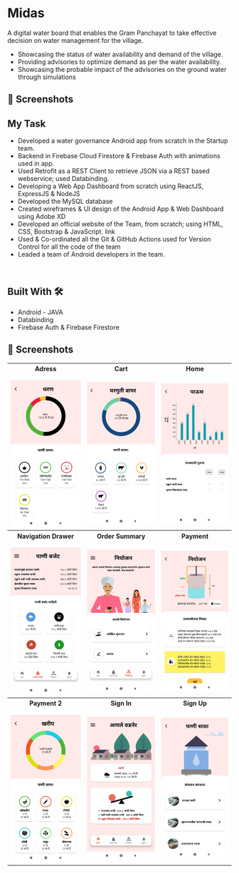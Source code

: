 # Midas


A digital water board that enables the Gram Panchayat to take effective decision on water management for the village.


- Showcasing the status of water availability and demand of the village.
- Providing advisories to optimize demand as per the water availability.
- Showcasing the probable impact of the advisories on the ground water through simulations


## 📸 Screenshots



## My Task

- Developed a water governance Android app from scratch in the Startup team.
- Backend in Firebase Cloud Firestore & Firebase Auth with animations used in app.
- Used Retrofit as a REST Client to retrieve JSON via a REST based webservice; used Databinding.
-	Developing a Web App Dashboard from scratch using ReactJS, ExpressJS & NodeJS
-	Developed the MySQL database 
-	Created wireframes & UI design of the Android App & Web Dashboard using Adobe XD
-	Developed an official website of the Team, from scratch; using HTML, CSS, Bootstrap & JavaScript.   link
-	Used & Co-ordinated all the Git & GitHub Actions used for Version Control for all the code of the team
-	Leaded a team of Android developers in the team.

<BR>
  
## Built With 🛠

  
  - Android - JAVA
  - Databinding
  - Firebase Auth & Firebase Firestore
  
  
## 📸 Screenshots

<table>
  <tr>
    <th>Adress</th>
    <th>Cart</th>
    <th>Home</th>
  </tr>
  <tr>
    <td><img src="https://github.com/KulkarniAtharva/Midas/blob/master/screenshots/s1.jpg?raw=true" width="250px"></td>
    <td><img src="https://github.com/KulkarniAtharva/Midas/blob/master/screenshots/s2.jpg?raw=true" width="250px"></td>
    <td><img src="https://github.com/KulkarniAtharva/Midas/blob/master/screenshots/s3.jpg?raw=true" width="250px"></td>
  </tr>
 
 <tr>
    <th>Navigation Drawer</th>
    <th>Order Summary</th>
    <th>Payment</th>
  </tr>
  <tr>
    <td><img src="https://github.com/KulkarniAtharva/Midas/blob/master/screenshots/s4.jpg?raw=true" width="250px"></td>
    <td><img src="https://github.com/KulkarniAtharva/Midas/blob/master/screenshots/s5.jpg?raw=true" width="250px"></td>
    <td><img src="https://github.com/KulkarniAtharva/Midas/blob/master/screenshots/s6.jpg?raw=true" width="250px"></td>
  </tr>
  
  <tr>
    <th>Payment 2</th>
    <th>Sign In</th>
    <th>Sign Up</th>
  </tr>
  <tr>
    <td><img src="https://github.com/KulkarniAtharva/Midas/blob/master/screenshots/s7.jpg?raw=true" width="250px"></td>
    <td><img src="https://github.com/KulkarniAtharva/Midas/blob/master/screenshots/s8.jpg?raw=true" width="250px"></td>
    <td><img src="https://github.com/KulkarniAtharva/Midas/blob/master/screenshots/s9.jpg?raw=true" width="250px"></td>
  </tr>
</table>  
  
